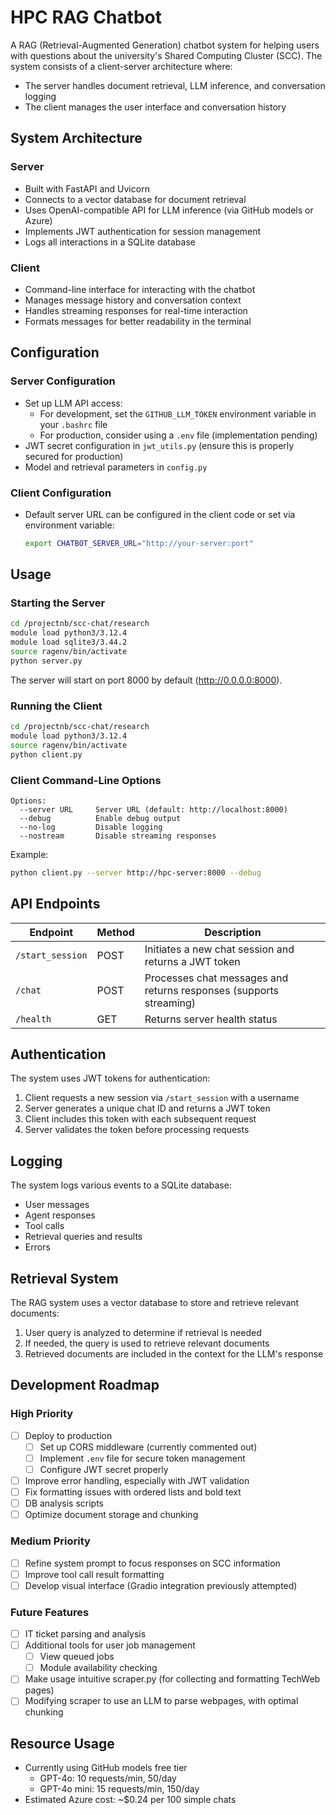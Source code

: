# HPC RAG Chatbot

A RAG (Retrieval-Augmented Generation) chatbot system for helping users with questions about the university's Shared Computing Cluster (SCC). The system consists of a client-server architecture where:

- The server handles document retrieval, LLM inference, and conversation logging
- The client manages the user interface and conversation history

## System Architecture

### Server
- Built with FastAPI and Uvicorn
- Connects to a vector database for document retrieval
- Uses OpenAI-compatible API for LLM inference (via GitHub models or Azure)
- Implements JWT authentication for session management
- Logs all interactions in a SQLite database

### Client
- Command-line interface for interacting with the chatbot
- Manages message history and conversation context
- Handles streaming responses for real-time interaction
- Formats messages for better readability in the terminal


## Configuration

### Server Configuration
- Set up LLM API access:
  - For development, set the `GITHUB_LLM_TOKEN` environment variable in your `.bashrc` file
  - For production, consider using a `.env` file (implementation pending)
- JWT secret configuration in `jwt_utils.py` (ensure this is properly secured for production)
- Model and retrieval parameters in `config.py`

### Client Configuration
- Default server URL can be configured in the client code or set via environment variable:
  ```bash
  export CHATBOT_SERVER_URL="http://your-server:port"
  ```

## Usage

### Starting the Server
```bash
cd /projectnb/scc-chat/research
module load python3/3.12.4
module load sqlite3/3.44.2
source ragenv/bin/activate
python server.py
```

The server will start on port 8000 by default (http://0.0.0.0:8000).

### Running the Client
```bash
cd /projectnb/scc-chat/research
module load python3/3.12.4
source ragenv/bin/activate
python client.py
```

### Client Command-Line Options
```
Options:
  --server URL     Server URL (default: http://localhost:8000)
  --debug          Enable debug output
  --no-log         Disable logging
  --nostream       Disable streaming responses
```

Example:
```bash
python client.py --server http://hpc-server:8000 --debug
```

## API Endpoints

| Endpoint | Method | Description |
|----------|--------|-------------|
| `/start_session` | POST | Initiates a new chat session and returns a JWT token |
| `/chat` | POST | Processes chat messages and returns responses (supports streaming) |
| `/health` | GET | Returns server health status |

## Authentication

The system uses JWT tokens for authentication:
1. Client requests a new session via `/start_session` with a username
2. Server generates a unique chat ID and returns a JWT token
3. Client includes this token with each subsequent request
4. Server validates the token before processing requests

## Logging

The system logs various events to a SQLite database:
- User messages
- Agent responses
- Tool calls
- Retrieval queries and results
- Errors

## Retrieval System

The RAG system uses a vector database to store and retrieve relevant documents:
1. User query is analyzed to determine if retrieval is needed
2. If needed, the query is used to retrieve relevant documents
3. Retrieved documents are included in the context for the LLM's response

## Development Roadmap

### High Priority
- [ ] Deploy to production
  - [ ] Set up CORS middleware (currently commented out)
  - [ ] Implement `.env` file for secure token management
  - [ ] Configure JWT secret properly
- [ ] Improve error handling, especially with JWT validation
- [ ] Fix formatting issues with ordered lists and bold text
- [ ] DB analysis scripts
- [ ] Optimize document storage and chunking

### Medium Priority
- [ ] Refine system prompt to focus responses on SCC information
- [ ] Improve tool call result formatting
- [ ] Develop visual interface (Gradio integration previously attempted)

### Future Features
- [ ] IT ticket parsing and analysis
- [ ] Additional tools for user job management
  - [ ] View queued jobs
  - [ ] Module availability checking
- [ ] Make usage intuitive scraper.py (for collecting and formatting TechWeb pages)
- [ ] Modifying scraper to use an LLM to parse webpages, with optimal chunking

## Resource Usage

- Currently using GitHub models free tier
  - GPT-4o: 10 requests/min, 50/day
  - GPT-4o mini: 15 requests/min, 150/day
- Estimated Azure cost: ~$0.24 per 100 simple chats

